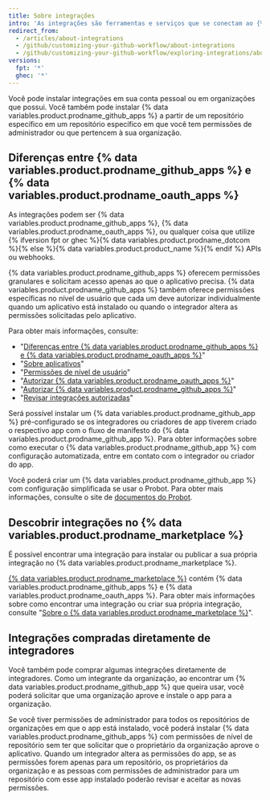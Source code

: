 ```yaml
---
title: Sobre integrações
intro: 'As integrações são ferramentas e serviços que se conectam ao {% data variables.product.product_name %} para complementar e estender o fluxo de trabalho.'
redirect_from:
  - /articles/about-integrations
  - /github/customizing-your-github-workflow/about-integrations
  - /github/customizing-your-github-workflow/exploring-integrations/about-integrations
versions:
  fpt: '*'
  ghec: '*'
---
```


Você pode instalar integrações em sua conta pessoal ou em organizações que possui. Você também pode instalar {% data variables.product.prodname_github_apps %} a partir de um repositório específico em um repositório específico em que você tem permissões de administrador ou que pertencem à sua organização.

## Diferenças entre {% data variables.product.prodname_github_apps %} e {% data variables.product.prodname_oauth_apps %}

As integrações podem ser {% data variables.product.prodname_github_apps %}, {% data variables.product.prodname_oauth_apps %}, ou qualquer coisa que utilize {% ifversion fpt or ghec %}{% data variables.product.prodname_dotcom %}{% else %}{% data variables.product.product_name %}{% endif %} APIs ou webhooks.

{% data variables.product.prodname_github_apps %} oferecem permissões granulares e solicitam acesso apenas ao que o aplicativo precisa. {% data variables.product.prodname_github_apps %} também oferece permissões específicas no nível de usuário que cada um deve autorizar individualmente quando um aplicativo está instalado ou quando o integrador altera as permissões solicitadas pelo aplicativo.

Para obter mais informações, consulte:
- "[Diferenças entre {% data variables.product.prodname_github_apps %} e {% data variables.product.prodname_oauth_apps %}](/apps/differences-between-apps/)"
- "[Sobre aplicativos](/apps/about-apps/)"
- "[Permissões de nível de usuário](/apps/building-github-apps/identifying-and-authorizing-users-for-github-apps/#user-level-permissions)"
- "[Autorizar {% data variables.product.prodname_oauth_apps %}](/github/authenticating-to-github/keeping-your-account-and-data-secure/authorizing-oauth-apps)"
- "[Autorizar {% data variables.product.prodname_github_apps %}](/github/authenticating-to-github/keeping-your-account-and-data-secure/authorizing-github-apps)"
- "[Revisar integrações autorizadas](/articles/reviewing-your-authorized-integrations/)"

Será possível instalar um {% data variables.product.prodname_github_app %} pré-configurado se os integradores ou criadores de app tiverem criado o respectivo app com o fluxo de manifesto do {% data variables.product.prodname_github_app %}. Para obter informações sobre como executar o {% data variables.product.prodname_github_app %} com configuração automatizada, entre em contato com o integrador ou criador do app.

Você poderá criar um {% data variables.product.prodname_github_app %} com configuração simplificada se usar o Probot. Para obter mais informações, consulte o site de [documentos do Probot](https://probot.github.io/docs/).

## Descobrir integrações no {% data variables.product.prodname_marketplace %}

É possível encontrar uma integração para instalar ou publicar a sua própria integração no {% data variables.product.prodname_marketplace %}.

[{% data variables.product.prodname_marketplace %}](https://github.com/marketplace) contém {% data variables.product.prodname_github_apps %} e {% data variables.product.prodname_oauth_apps %}. Para obter mais informações sobre como encontrar uma integração ou criar sua própria integração, consulte "[Sobre o {% data variables.product.prodname_marketplace %}](/articles/about-github-marketplace)".

## Integrações compradas diretamente de integradores

Você também pode comprar algumas integrações diretamente de integradores. Como um integrante da organização, ao encontrar um {% data variables.product.prodname_github_app %} que queira usar, você poderá solicitar que uma organização aprove e instale o app para a organização.

Se você tiver permissões de administrador para todos os repositórios de organizações em que o app está instalado, você poderá instalar {% data variables.product.prodname_github_apps %} com permissões de nível de repositório sem ter que solicitar que o proprietário da organização aprove o aplicativo. Quando um integrador altera as permissões do app, se as permissões forem apenas para um repositório, os proprietários da organização e as pessoas com permissões de administrador para um repositório com esse app instalado poderão revisar e aceitar as novas permissões.
